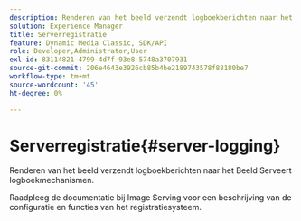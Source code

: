 ```yaml
---
description: Renderen van het beeld verzendt logboekberichten naar het Beeld Serveert logboekmechanismen.
solution: Experience Manager
title: Serverregistratie
feature: Dynamic Media Classic, SDK/API
role: Developer,Administrator,User
exl-id: 83114821-4799-4d7f-93e8-5748a3707931
source-git-commit: 206e4643e3926cb85b4be2189743578f88180be7
workflow-type: tm+mt
source-wordcount: '45'
ht-degree: 0%

---
```


# Serverregistratie{#server-logging}

Renderen van het beeld verzendt logboekberichten naar het Beeld Serveert logboekmechanismen.

Raadpleeg de documentatie bij Image Serving voor een beschrijving van de configuratie en functies van het registratiesysteem.
